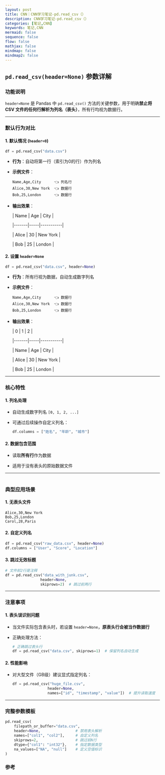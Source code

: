 ```yaml
---
layout: post
title: CNN｜CNN学习笔记-pd.read_csv（）
description: CNN学习笔记-pd.read_csv（）
categories: [笔记,CNN]
keywords: 笔记,CNN
mermaid: false
sequence: false
flow: false
mathjax: false
mindmap: false
mindmap2: false
---
```


## `pd.read_csv(header=None)` 参数详解

### 功能说明
`header=None` 是 Pandas 中 `pd.read_csv()` 方法的关键参数，用于明确**禁止将 CSV 文件的任何行解析为列名（表头）**，所有行均视为数据行。

---

### 默认行为对比

#### 1. 默认情况 (`header=0`)
```python
df = pd.read_csv("data.csv")
```
- **行为**：自动将第一行（索引为0的行）作为列名

- **示例文件**：
  ```csv
  Name,Age,City      👈 列名行
  Alice,30,New York  👈 数据行
  Bob,25,London      👈 数据行
  ```

- **输出效果**：

  | Name  | Age | City      |

  |-------|-----|-----------|

  | Alice | 30  | New York  |

  | Bob   | 25  | London    |


#### 2. 设置 `header=None`
```python
df = pd.read_csv("data.csv", header=None)
```

- **行为**：所有行视为数据，自动生成数字列名

- **示例文件**：
  ```csv
  Name,Age,City      👈 数据行
  Alice,30,New York  👈 数据行
  Bob,25,London      👈 数据行
  ```
- **输出效果**：

  | 0     | 1   | 2         |

  |-------|-----|-----------|

  | Name  | Age | City      |

  | Alice | 30  | New York  |
  
  | Bob   | 25  | London    |

---

### 核心特性

#### 1. 列名处理

- 自动生成数字列名 `[0, 1, 2, ...]`

- 可通过后续操作自定义列名：
  ```python
  df.columns = ["姓名", "年龄", "城市"]
  ```

#### 2. 数据包含范围

- 读取**所有行**作为数据

- 适用于没有表头的原始数据文件

---
#
### 典型应用场景

#### 1. 无表头文件
```csv
Alice,30,New York
Bob,25,London
Carol,28,Paris
```

#### 2. 自定义列名
```python
df = pd.read_csv("raw_data.csv", header=None)
df.columns = ["User", "Score", "Location"]
```

#### 3. 跳过无效标题
```python
# 文件前2行是注释
df = pd.read_csv("data_with_junk.csv", 
                header=None,
                skiprows=2)  # 跳过前两行
```

---

### 注意事项

#### 1. 表头误识别问题

- 当文件实际包含表头时，若设置 `header=None`，**原表头行会被当作数据行**

- 正确处理方法：
  ```python
  # 正确跳过表头行
  df = pd.read_csv("data.csv", skiprows=1)  # 保留列名自动生成
  ```

#### 2. 性能影响
- 对大型文件（GB级）建议显式指定列名：

  ```python
  df = pd.read_csv("huge_file.csv", 
                  header=None,
                  names=["id", "timestamp", "value"])  # 提升读取速度
  ```

---

### 完整参数模板
```python
pd.read_csv(
    filepath_or_buffer="data.csv",
    header=None,                # 禁用表头解析
    names=["col1", "col2"],     # 自定义列名
    skiprows=2,                 # 跳过前N行
    dtype={"col1": "int32"},    # 指定数据类型
    na_values=["NA", "null"]    # 定义空值标识
)
```

### 参考

